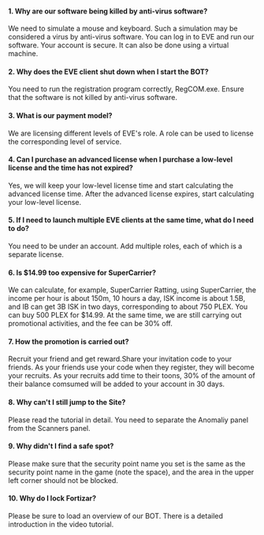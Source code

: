 #### 1. Why are our software being killed by anti-virus software?
We need to simulate a mouse and keyboard. Such a simulation may be considered a virus by anti-virus software. You can log in to EVE and run our software. Your account is secure. It can also be done using a virtual machine. 


#### 2. Why does the EVE client shut down when I start the BOT?
You need to run the registration program correctly, RegCOM.exe. Ensure that the software is not killed by anti-virus software. 


#### 3. What is our payment model?
We are licensing different levels of EVE's role. A role can be used to license the corresponding level of service. 


#### 4. Can I purchase an advanced license when I purchase a low-level license and the time has not expired?
Yes, we will keep your low-level license time and start calculating the advanced license time. After the advanced license expires, start calculating your low-level license. 


#### 5. If I need to launch multiple EVE clients at the same time, what do I need to do?
You need to be under an account. Add multiple roles, each of which is a separate license. 


#### 6. Is $14.99 too expensive for SuperCarrier?
We can calculate, for example, SuperCarrier Ratting, using SuperCarrier, the income per hour is about 150m, 10 hours a day, ISK income is about 1.5B, and IB can get 3B ISK in two days, corresponding to about 750 PLEX. You can buy 500 PLEX for $14.99. At the same time, we are still carrying out promotional activities, and the fee can be 30% off. 


#### 7. How the promotion is carried out?
Recruit your friend and get reward.Share your invitation code to your friends. As your friends use your code when they register, they will become your recruits. As your recruits add time to their toons, 30% of the amount of their balance comsumed will be added to your account in 30 days. 


#### 8. Why can't I still jump to the Site?
Please read the tutorial in detail. You need to separate the Anomaliy panel from the Scanners panel. 


#### 9. Why didn't I find a safe spot?
Please make sure that the security point name you set is the same as the security point name in the game (note the space), and the area in the upper left corner should not be blocked. 


#### 10. Why do I lock Fortizar?
Please be sure to load an overview of our BOT. There is a detailed introduction in the video tutorial. 
